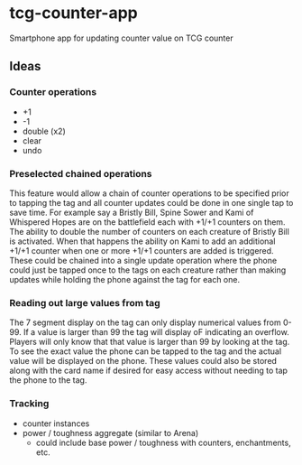 # tcg-counter-app
Smartphone app for updating counter value on TCG counter

## Ideas

### Counter operations

- +1
- -1
- double (x2)
- clear
- undo

### Preselected chained operations

This feature would allow a chain of counter operations to be specified prior to tapping the tag and all counter updates could be done in one single tap to save time. For example say a Bristly Bill, Spine Sower and Kami of Whispered Hopes are on the battlefield each with +1/+1 counters on them. The ability to double the number of counters on each creature of Bristly Bill is activated. When that happens the ability on Kami to add an additional +1/+1 counter when one or more +1/+1 counters are added is triggered. These could be chained into a single update operation where the phone could just be tapped once to the tags on each creature rather than making updates while holding the phone against the tag for each one.

### Reading out large values from tag

The 7 segment display on the tag can only display numerical values from 0-99. If a value is larger than 99 the tag will display oF indicating an overflow. Players will only know that that value is larger than 99 by looking at the tag. To see the exact value the phone can be tapped to the tag and the actual value will be displayed on the phone. These values could also be stored along with the card name if desired for easy access without needing to tap the phone to the tag.

### Tracking

- counter instances
- power / toughness aggregate (similar to Arena)
  - could include base power / toughness with counters, enchantments, etc.
